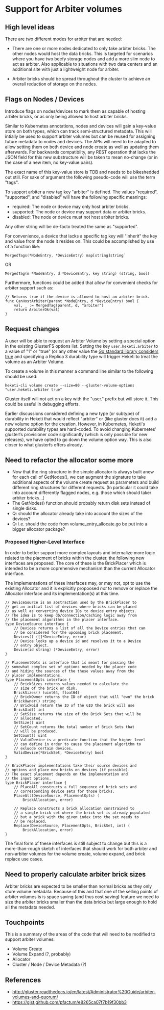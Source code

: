 # Support for Arbiter volumes


## High level ideas

There are two different modes for arbiter that are needed:

* There are one or more nodes dedicated to only take arbiter bricks.
  The other nodes would host the data bricks. This is targeted for
  scenarios where you have two beefy storage nodes and add a more slim
  node to act as arbiter. Also applicable to situations with two
  data centers and an additional site with just a lightweight node for arbiter.

* Arbiter bricks should be spread throughout the cluster to achieve an
  overall reduction of storage on the nodes.

## Flags on Nodes / Devices

Introduce flags on nodes/devices to mark them as capable of
hosting arbiter bricks, or as only being allowed to host arbiter bricks.

Similar to Kubernetes annotations, nodes and devices will gain a
key-value store on both types, which can track semi-structured metadata.
This will intially be used to support arbiter volumes but can be
reused for assigning future metadata to nodes and devices.
The APIs will need to be adapted to allow setting them on both
device and node create as well as updating them afterwards.
For backwards compatibilty, any REST operation that lacks the
JSON field for this new substructure will be taken to mean
no-change (or in the case of a new item, no key-value pairs).

The exact name of this key-value store is TDB and needs to be
bikeshedded out still. For sake of argument the following
pseudo-code will use the term "tags".

To support arbiter a new tag key "arbiter" is defined. The
values "required", "supported", and "disabled" will have the
following specific meanings:
* required: The node or device may only host arbiter bricks.
* supported: The node or device may support data or arbiter bricks.
* disabled: The node or device must not host arbiter bricks.

Any other string will be de-facto treated the same as "supported".

For convenience, a device that lacks a specific tag key will
"inherit" the key and value from the node it resides on.
This could be accomplished by use of a function like:
```golang
MergedTags(*NodeEntry, *DeviceEntry) map[string]string`
```
OR
```golang
MergedTag(n *NodeEntry, d *DeviceEntry, key string) (string, bool)
```

Furthermore, functions could be added that allow for convenient
checks for arbiter support such as:
```golang
// Returns true if the device is allowed to host an arbiter brick.
func CanHostArbiter(parent *NodeEntry, d *DeviceEntry) bool {
	val, _ := MergedTag(parent, d, "arbiter")
	return ArbiterOk(val)
}
```


## Request changes

A user will be able to request an Arbiter Volume by setting a
special option in the existing GlusterFS options list. Setting
the key `user.heketi.arbiter` to a value of "1" or "true" (or any
other value the
[Go standard library considers true](https://golang.org/pkg/strconv/#ParseBool)
and specifying a Replica 3 durability type will trigger Heketi
to treat the volume as an Arbiter Volume.

To create a volume in this manner a command line similar to the
following should be used:

```
heketi-cli volume create --size=80 --gluster-volume-options "user.heketi.arbiter true"
```

Gluster itself will not act on a key with the "user." prefix but will
store it. This could be useful in debugging efforts.

Earlier discussions considered defining a new type (or subtype) of durability in
Heketi that would reflect "arbiter" or (like gluster does it) add a new
volume option for the creation. However, in Kubernetes, Heketi's supported
durability types are hard-coded.
To avoid changing Kubernetes' glusterfs provisioner code significantly (which
is only possible for new releases), we have opted to go down the
volume option way. This is also closer to what glusterfs offers already.


## Need to refactor the allocator some more

* Now that the ring structure in the simple allocator is always built anew for
  each call of GetNodes(), we can augment the signature to take additional
  aspects of the volume create request as parameters and build different ring
  structures for different requests. (In particular it could take into account
  differently flagged nodes, e.g. those which should taker arbiter bricks...)
* The GetNodes() function should probably return disk sets instead of single
  disks.
* Q: should the allocator already take into account the sizes of the devices?
* Q: I.e. should the code from volume_entry_allocate.go be put into a bigger
  allocator package?

### Proposed Higher-Level Interface

In order to better support more complex layouts and internalize
more logic related to the placment of bricks within the cluster,
the following new interfaces are proposed. The core of these is
the BrickPlacer which is intended to be a more coprehensive
mechanism than the current Allocator interface.

The implementations of these interfaces may, or may not, opt to
use the existing Allocator and it is explicitly propoosed
_not_ to remove or replace the Allocator interface and
its implementation(s) at this time.

```golang
// DeviceSource is an abstraction used by the BrickPlacer to
// get an initial list of devices where bricks can be placed
// as well as converting device IDs to device entry objects.
// The idea is to keep db/connection/caching logic away from
// the placement algorithms in the placer interface.
type DeviceSource interface {
	// Devices returns a list of all the Device entries that can
	// be considered for the upcoming brick placement.
	Devices() ([]*DeviceEntry, error)
	// Device looks up a device id and resolves it to a Device
	// entry object.
	Device(id string) (*DeviceEntry, error)
}

// PlacementOpts is interface that is meant for passing the
// somewhat complex set of options needed by the placer code
// and hiding the sources of the these values away from the
// placer implementations.
type PlacementOpts interface {
	// BrickSizes returns values needed to calculate the
	// size of the brick on disk.
	BrickSizes() (uint64, float64)
	// BrickOwner returns the ID of object that will "own" the brick
	BrickOwner() string
	// BrickGid return the ID of the GID the brick will use
	BrickGid() int
	// SetSize returns the size of the Brick Sets that will be
	// allocated.
	SetSize() uint
	// SetCount returns the total number of Brick Sets that
	// will be produced.
	SetCount() uint
	// ValidDevice is a predicate function that the higher level
	// can define in order to cause the placement algorithm to
	// exlucde certain devices.
	ValidDevice(*BrickSet, *DeviceEntry) bool
}

// BrickPlacer implementations take their source devices and
// options and place new bricks on devices (if possible).
// The exact placement depends on the implementation and
// the input options.
type BrickPlacer interface {
	// PlaceAll constructs a full sequence of brick sets and
	// corresponding device sets for those bricks.
	PlaceAll(DeviceSource, PlacementOpts) (
		BrickAllocation, error)

	// Replace constructs a brick allocation constrained to
	// a single brick set where the brick set is already populated
	// but a brick with the given index into the set needs to
	// be replaced.
	Replace(DeviceSource, PlacementOpts, BrickSet, int) (
		BrickAllocation, error)
}
```

The final form of these interfaces is still subject to change but
this is a more-than-rough sketch of interfaces that should work
for both arbiter and non-arbiter volumes for the volume
create, volume expand, and brick replace use cases.


## Need to properly calculate arbiter brick sizes

Arbiter bricks are expected to be smaller than normal bricks as they only store
volume metadata. Because of this and that one of the selling points of arbiter
volumes is is space saving (and thus cost saving) feature we need to size the
arbiter bricks smaller than the data bricks but large enough to hold all the 
metadata needed.


## Touchpoints

This is a summary of the areas of the code that will need to be modified
to support arbiter volumes:

* Volume Create
* Volume Expand (?, probably)
* Allocator
* Cluster / Node / Device Metadata (?)

## References

* http://gluster.readthedocs.io/en/latest/Administrator%20Guide/arbiter-volumes-and-quorum/
* https://gist.github.com/pfactum/e8265ca07f7b19f30bb3
